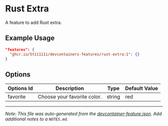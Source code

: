 
# Rust Extra

A feature to add Rust extra.

## Example Usage

```json
"features": {
  "ghcr.io/5t111111/devcontainers-features/rust-extra:1": {}
}
```

## Options

| Options Id | Description | Type | Default Value |
|-----|-----|-----|-----|
| favorite | Choose your favorite color. | string | red |


---

_Note: This file was auto-generated from the [devcontainer-feature.json](https://github.com/devcontainers/feature-starter/blob/main/src/color/devcontainer-feature.json).  Add additional notes to a `NOTES.md`._
